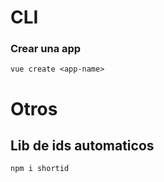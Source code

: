 # CLI

### Crear una app
`vue create <app-name>`

# Otros

## Lib de ids automaticos
`npm i shortid`

